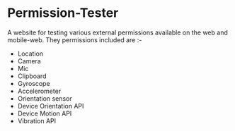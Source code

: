 # Permission-Tester

A website for testing various external permissions available on the web and mobile-web. They permissions included are :-

* Location
* Camera
* Mic 
* Clipboard
* Gyroscope
* Accelerometer
* Orientation sensor
* Device Orientation API
* Device Motion API
* Vibration API
